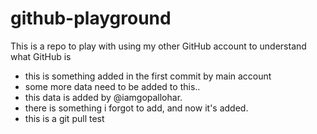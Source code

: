 # github-playground
This is a repo to play with using my other GitHub account to understand what GitHub is

- this is something added in the first commit by main account
- some more data need to be added to this..
- this data is added by @iamgopallohar.
- there is something i forgot to add, and now it's added.
- this is a git pull test
